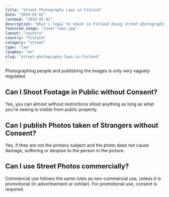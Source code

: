 ```yaml
---
title: "Street Photography Laws in Finland"
date: "2019-01-01"
lastmod: "2019-01-01"
description: "What's legal to shoot in Finland doing street photography and where?"
featured_image: "cover-laws.jpg"
layout: "country"
country: "Finland"
category: "street"
type: "law"
langKey: "en"
slug: "street-photography-laws-in-finland"
---
```


Photographing people and publishing the images is only very vaguely regulated.

## Can I Shoot Footage in Public without Consent?

Yes, you can almost without restrictions shoot anything as long as what you're seeing is visible from public property.

## Can I publish Photos taken of Strangers without Consent?

Yes, if they are not the primary subject and the photo does not cause damage, suffering or despise to the person in the picture.

## Can I use Street Photos commercially?

Commercial use follows the same rules as non-commercial use, unless it is promotional (in advertisement or similar). For promotional use, consent is required.
